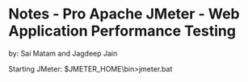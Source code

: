 Notes - Pro Apache JMeter - Web Application Performance Testing
=======================================================

by: Sai Matam and Jagdeep Jain

Starting JMeter:
	$JMETER_HOME\bin>jmeter.bat
	

